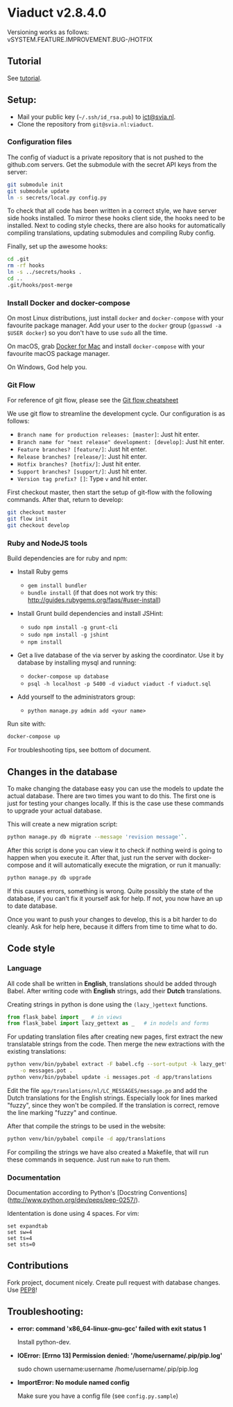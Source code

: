 # Viaduct v2.8.4.0

Versioning works as follows: vSYSTEM.FEATURE.IMPROVEMENT.BUG-/HOTFIX

## Tutorial

See [tutorial](TUTORIAL.md).


## Setup:

 - Mail your public key (`~/.ssh/id_rsa.pub`) to [ict@svia.nl](ict@svia.nl).
 - Clone the repository from `git@svia.nl:viaduct`.


### Configuration files

The config of viaduct is a private repository that is not pushed to the
github.com servers. Get the submodule with the secret API keys from the server:
```bash
git submodule init
git submodule update
ln -s secrets/local.py config.py
```

To check that all code has been written in a correct style, we have server side
hooks installed. To mirror these hooks client side, the hooks need to be
installed. Next to coding style checks, there are also hooks for automatically
compiling translations, updating submodules and compiling Ruby config.

Finally, set up the awesome hooks:

```bash
cd .git
rm -rf hooks
ln -s ../secrets/hooks .
cd ..
.git/hooks/post-merge
```


### Install Docker and docker-compose

On most Linux distributions, just install `docker` and `docker-compose` with
your favourite package manager. Add your user to the `docker` group
(`gpasswd -a $USER docker`) so you don't have to use `sudo` all the time.

On macOS, grab [Docker for Mac](https://docs.docker.com/docker-for-mac/) and
install `docker-compose` with your favourite macOS package manager.

On Windows, God help you.


### Git Flow

For reference of git flow, please see the [Git flow
cheatsheet](http://danielkummer.github.io/git-flow-cheatsheet/)

We use git flow to streamline the development cycle. Our configuration is as
follows:

 - `Branch name for production releases: [master]`: Just hit enter.
 - `Branch name for "next release" development: [develop]`: Just hit enter.
 - `Feature branches? [feature/]`: Just hit enter.
 - `Release branches? [release/]`: Just hit enter.
 - `Hotfix branches? [hotfix/]`: Just hit enter.
 - `Support branches? [support/]`: Just hit enter.
 - `Version tag prefix? []`: Type `v` and hit enter.

First checkout master, then start the setup of git-flow with the following
commands. After that, return to develop:

```bash
git checkout master
git flow init
git checkout develop
```


### Ruby and NodeJS tools

Build dependencies are for ruby and npm:
* Install Ruby gems
    - `gem install bundler`
    - `bundle install` (if that does not work try this:
      http://guides.rubygems.org/faqs/#user-install)

* Install Grunt build dependencies and install JSHint:
    - `sudo npm install -g grunt-cli`
    - `sudo npm install -g jshint`
    - `npm install`

* Get a live database of the via server by asking the coordinator.
Use it by database by installing mysql and running:
    - `docker-compose up database`
    - `psql -h localhost -p 5400 -d viaduct viaduct -f viaduct.sql`

* Add yourself to the administrators group:
   - `python manage.py admin add <your name>`

Run site with:

```bash
docker-compose up
```

For troubleshooting tips, see bottom of document.


## Changes in the database

To make changing the database easy you can use the models to update the actual
database. There are two times you want to do this. The first one is just for
testing your changes locally.
If this is the case use these commands to upgrade your actual database.

This will create a new migration script:

```bash
python manage.py db migrate --message 'revision message'`.
```

After this script is done you can view it to check if nothing weird is
going to happen when you execute it. After that, just run the server with
docker-compose and it will automatically execute the migration, or run it
manually:

```bash
python manage.py db upgrade
```

If this causes errors, something is wrong. Quite possibly the state of the
database, if you can't fix it yourself ask for help.  If not, you now have an up
to date database.

Once you want to push your changes to develop, this is a bit harder to do
cleanly. Ask for help here, because it differs from time to time what to do.


## Code style

### Language

All code shall be written in **English**, translations should be added through
Babel. After writing code with **English** strings, add their **Dutch**
translations.

Creating strings in python is done using the `(lazy_)gettext` functions.

```python
from flask_babel import _  # in views
from flask_babel import lazy_gettext as _   # in models and forms
```

For updating translation files after creating new pages, first extract the new
translatable strings from the code. Then merge the new extractions with the
existing translations:

```bash
python venv/bin/pybabel extract -F babel.cfg --sort-output -k lazy_gettext \
    -o messages.pot .
python venv/bin/pybabel update -i messages.pot -d app/translations
```

Edit the file `app/translations/nl/LC_MESSAGES/message.po` and add the Dutch
translations for the English strings. Especially look for lines marked "fuzzy",
since they won't be compiled. If the translation is correct, remove the line
marking "fuzzy" and continue.

After that compile the strings to be used in the website:

```bash
python venv/bin/pybabel compile -d app/translations
```

For compiling the strings we have also created a Makefile, that will run these
commands in sequence. Just run `make` to run them.


### Documentation

Documentation according to Python's [Docstring Conventions]
(http://www.python.org/dev/peps/pep-0257/).

Idententation is done using 4 spaces. For vim:

```vim
set expandtab
set sw=4
set ts=4
set sts=0
```


## Contributions

Fork project, document nicely. Create pull request with database changes.
Use [PEP8](http://www.python.org/dev/peps/pep-0008/)!


## Troubleshooting:

- **error: command 'x86_64-linux-gnu-gcc' failed with exit status 1**

  Install python-dev.

- **IOError: [Errno 13] Permission denied: '/home/username/.pip/pip.log'**

  sudo chown username:username /home/username/.pip/pip.log

- **ImportError: No module named config**

  Make sure you have a config file (see `config.py.sample`)
